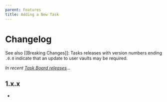 ```yaml
---
parent: Features
title: Adding a New Task
---
```


# Changelog

See also [[Breaking Changes]]: Tasks releases with version numbers ending `.0.0` indicate that an update to user vaults may be required.

_In recent [Task Board releases](https://github.com/tu2-atmanand/Task-Board/releases)..._

## 1.x.x

- 